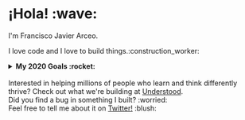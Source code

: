 <p>
  <samp>
    <h1>¡Hola! :wave: <!--- <img src="https://cultofthepartyparrot.com/parrots/fiestaparrot.gif" width="30px">---></h1> 
    <p>I'm Francisco Javier Arceo.</p>
    <p>I love code and I love to build things.:construction_worker:</p>
  </samp>
</p>

<details>
  <summary><b>My 2020 Goals :rocket:</b></summary>
  <br>
  <ul>
    <li>Learn some things :nerd_face:</li>
    <li>Build some things :blush:</li>
    <li>Break some things :smiling_imp:</li>
  </ul>
</details>

<br>
Interested in helping millions of people who learn and think differently thrive? Check out what we're building at <a href="https://www.understood.org/">Understood</a>.

<br>
Did you find a bug in something I built? :worried: 
<br>Feel free to tell me about it on <a href="https://twitter.com/franciscojarceo">Twitter!</a> :blush:
